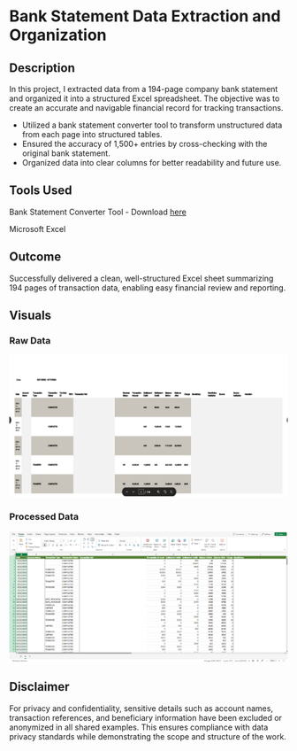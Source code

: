 # Bank Statement Data Extraction and Organization

## Description
In this project, I extracted data from a 194-page company bank statement and organized it into a structured Excel spreadsheet. The objective was to create an accurate and navigable financial record for tracking transactions.

- Utilized a bank statement converter tool to transform unstructured data from each page into structured tables.
- Ensured the accuracy of 1,500+ entries by cross-checking with the original bank statement.
- Organized data into clear columns for better readability and future use.

## Tools Used
Bank Statement Converter Tool - Download [here](https://bankstatementconverter.com/)

Microsoft Excel

## Outcome
Successfully delivered a clean, well-structured Excel sheet summarizing 194 pages of transaction data, enabling easy financial review and reporting.

## Visuals
### Raw Data

![](https://github.com/Adeyemi012/Bank-Statement-Data-Extraction-and-Organization/blob/main/Screenshot%202025-01-07%20144358.png)

### Processed Data

![](https://github.com/Adeyemi012/Bank-Statement-Data-Extraction-and-Organization/blob/main/Screenshot%202025-01-07%20143312.png)

## Disclaimer

For privacy and confidentiality, sensitive details such as account names, transaction references, and beneficiary information have been excluded or anonymized in all shared examples. This ensures compliance with data privacy standards while demonstrating the scope and structure of the work.
